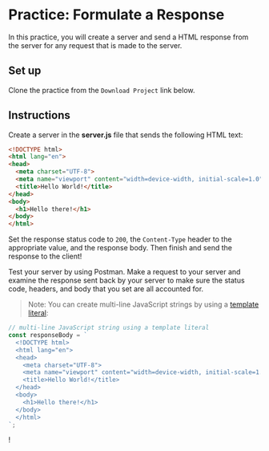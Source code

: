 # Practice: Formulate a Response

In this practice, you will create a server and send a HTML response from the
server for any request that is made to the server.

## Set up

Clone the practice from the `Download Project` link below.

## Instructions

Create a server in the **server.js** file that sends the following HTML text:

```html
<!DOCTYPE html>
<html lang="en">
<head>
  <meta charset="UTF-8">
  <meta name="viewport" content="width=device-width, initial-scale=1.0">
  <title>Hello World!</title>
</head>
<body>
  <h1>Hello there!</h1>
</body>
</html>
```

Set the response status code to `200`, the `Content-Type` header to the
appropriate value, and the response body. Then finish and send the response to
the client!

Test your server by using Postman. Make a request to your server and examine the
response sent back by your server to make sure the status code, headers, and
body that you set are all accounted for.

> Note: You can create multi-line JavaScript strings by using a
> [template literal]:

```js
// multi-line JavaScript string using a template literal
const responseBody = `
  <!DOCTYPE html>
  <html lang="en">
  <head>
    <meta charset="UTF-8">
    <meta name="viewport" content="width=device-width, initial-scale=1.0">
    <title>Hello World!</title>
  </head>
  <body>
    <h1>Hello there!</h1>
  </body>
  </html>
`;
```

[template literal]: https://developer.mozilla.org/en-US/docs/Web/JavaScript/Reference/Template_literals

!